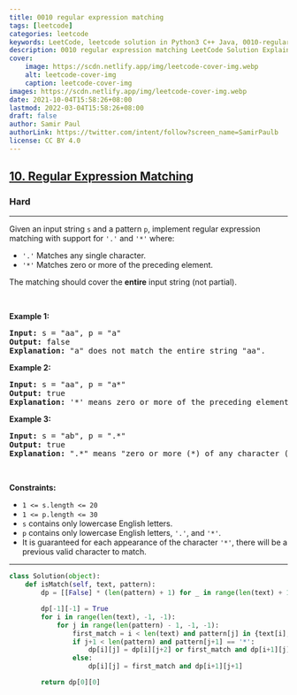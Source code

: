 ```yaml
---
title: 0010 regular expression matching
tags: [leetcode]
categories: leetcode
keywords: LeetCode, leetcode solution in Python3 C++ Java, 0010-regular-expression-matching solution
description: 0010 regular expression matching LeetCode Solution Explained
cover:
    image: https://scdn.netlify.app/img/leetcode-cover-img.webp
    alt: leetcode-cover-img
    caption: leetcode-cover-img
images: https://scdn.netlify.app/img/leetcode-cover-img.webp
date: 2021-10-04T15:58:26+08:00
lastmod: 2022-03-04T15:58:26+08:00
draft: false
author: Samir Paul
authorLink: https://twitter.com/intent/follow?screen_name=SamirPaulb
license: CC BY 4.0
---
```



<h2><a href="https://leetcode.com/problems/regular-expression-matching/">10. Regular Expression Matching</a></h2><h3>Hard</h3><hr><div><p>Given an input string <code>s</code>&nbsp;and a pattern <code>p</code>, implement regular expression matching with support for <code>'.'</code> and <code>'*'</code> where:</p>

<ul>
	<li><code>'.'</code> Matches any single character.​​​​</li>
	<li><code>'*'</code> Matches zero or more of the preceding element.</li>
</ul>

<p>The matching should cover the <strong>entire</strong> input string (not partial).</p>

<p>&nbsp;</p>
<p><strong class="example">Example 1:</strong></p>

<pre><strong>Input:</strong> s = "aa", p = "a"
<strong>Output:</strong> false
<strong>Explanation:</strong> "a" does not match the entire string "aa".
</pre>

<p><strong class="example">Example 2:</strong></p>

<pre><strong>Input:</strong> s = "aa", p = "a*"
<strong>Output:</strong> true
<strong>Explanation:</strong> '*' means zero or more of the preceding element, 'a'. Therefore, by repeating 'a' once, it becomes "aa".
</pre>

<p><strong class="example">Example 3:</strong></p>

<pre><strong>Input:</strong> s = "ab", p = ".*"
<strong>Output:</strong> true
<strong>Explanation:</strong> ".*" means "zero or more (*) of any character (.)".
</pre>

<p>&nbsp;</p>
<p><strong>Constraints:</strong></p>

<ul>
	<li><code>1 &lt;= s.length&nbsp;&lt;= 20</code></li>
	<li><code>1 &lt;= p.length&nbsp;&lt;= 30</code></li>
	<li><code>s</code> contains only lowercase English letters.</li>
	<li><code>p</code> contains only lowercase English letters, <code>'.'</code>, and&nbsp;<code>'*'</code>.</li>
	<li>It is guaranteed for each appearance of the character <code>'*'</code>, there will be a previous valid character to match.</li>
</ul>
</div>

---




```python
class Solution(object):
    def isMatch(self, text, pattern):
        dp = [[False] * (len(pattern) + 1) for _ in range(len(text) + 1)]

        dp[-1][-1] = True
        for i in range(len(text), -1, -1):
            for j in range(len(pattern) - 1, -1, -1):
                first_match = i < len(text) and pattern[j] in {text[i], '.'}
                if j+1 < len(pattern) and pattern[j+1] == '*':
                    dp[i][j] = dp[i][j+2] or first_match and dp[i+1][j]
                else:
                    dp[i][j] = first_match and dp[i+1][j+1]

        return dp[0][0]
```
